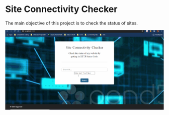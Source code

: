 # Site Connectivity Checker

The main objective of this project is to check the status of sites. 

![](ping.gif)
